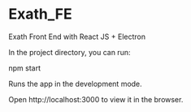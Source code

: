# Exath_FE
Exath Front End with React JS + Electron

In the project directory, you can run:

npm start

Runs the app in the development mode.

Open http://localhost:3000 to view it in the browser.

